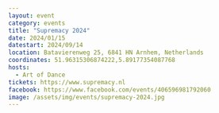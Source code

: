 ```yaml
---
layout: event
category: events
title: "Supremacy 2024"
date: 2024/01/15
datestart: 2024/09/14
location: Batavierenweg 25, 6841 HN Arnhem, Netherlands
coordinates: 51.96315306874222,5.89177354087768
hosts:
  - Art of Dance
tickets: https://www.supremacy.nl
facebook: https://www.facebook.com/events/406596981792060
image: /assets/img/events/supremacy-2024.jpg
---
```

